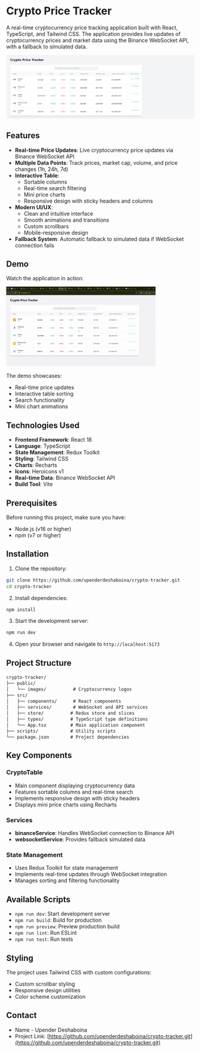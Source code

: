 # Crypto Price Tracker

A real-time cryptocurrency price tracking application built with React, TypeScript, and Tailwind CSS. The application provides live updates of cryptocurrency prices and market data using the Binance WebSocket API, with a fallback to simulated data.

![Crypto Tracker Screenshot](/public/images/screenshot.png)

## Features

- **Real-time Price Updates**: Live cryptocurrency price updates via Binance WebSocket API
- **Multiple Data Points**: Track prices, market cap, volume, and price changes (1h, 24h, 7d)
- **Interactive Table**:
  - Sortable columns
  - Real-time search filtering
  - Mini price charts
  - Responsive design with sticky headers and columns
- **Modern UI/UX**:
  - Clean and intuitive interface
  - Smooth animations and transitions
  - Custom scrollbars
  - Mobile-responsive design
- **Fallback System**: Automatic fallback to simulated data if WebSocket connection fails

## Demo

Watch the application in action:

![Demo GIF](/public/images/demo.gif)


The demo showcases:
- Real-time price updates
- Interactive table sorting
- Search functionality
- Mini chart animations


## Technologies Used

- **Frontend Framework**: React 18
- **Language**: TypeScript
- **State Management**: Redux Toolkit
- **Styling**: Tailwind CSS
- **Charts**: Recharts
- **Icons**: Heroicons v1
- **Real-time Data**: Binance WebSocket API
- **Build Tool**: Vite

## Prerequisites

Before running this project, make sure you have:
- Node.js (v16 or higher)
- npm (v7 or higher)

## Installation

1. Clone the repository:
```bash
git clone https://github.com/upenderdeshaboina/crypto-tracker.git
cd crypto-tracker
```

2. Install dependencies:
```bash
npm install
```

3. Start the development server:
```bash
npm run dev
```

4. Open your browser and navigate to `http://localhost:5173`

## Project Structure

```
crypto-tracker/
├── public/
│   └── images/          # Cryptocurrency logos
├── src/
│   ├── components/      # React components
│   ├── services/        # WebSocket and API services
│   ├── store/          # Redux store and slices
│   ├── types/          # TypeScript type definitions
│   └── App.tsx         # Main application component
├── scripts/            # Utility scripts
└── package.json        # Project dependencies
```

## Key Components

### CryptoTable
- Main component displaying cryptocurrency data
- Features sortable columns and real-time search
- Implements responsive design with sticky headers
- Displays mini price charts using Recharts

### Services
- **binanceService**: Handles WebSocket connection to Binance API
- **websocketService**: Provides fallback simulated data

### State Management
- Uses Redux Toolkit for state management
- Implements real-time updates through WebSocket integration
- Manages sorting and filtering functionality

## Available Scripts

- `npm run dev`: Start development server
- `npm run build`: Build for production
- `npm run preview`: Preview production build
- `npm run lint`: Run ESLint
- `npm run test`: Run tests


## Styling

The project uses Tailwind CSS with custom configurations:
- Custom scrollbar styling
- Responsive design utilities
- Color scheme customization


## Contact

- Name - Upender Deshaboina
- Project Link: [https://github.com/upenderdeshaboina/crypto-tracker.git](https://github.com/upenderdeshaboina/crypto-tracker.git)
